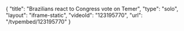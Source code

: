 {
    "title": "Brazilians react to Congress vote on Temer",
    "type": "solo",
    "layout": "iframe-static",
    "videoId": "123195770",
    "url": "\/tvpembed\/123195770"
}